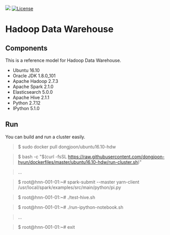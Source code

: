 [![](https://images.microbadger.com/badges/image/dongjoon/ubuntu16.10-hdw.svg)](https://microbadger.com/images/dongjoon/ubuntu16.10-hdw)
[![License](https://img.shields.io/badge/license-Apache%202-blue.svg)](LICENSE)

Hadoop Data Warehouse
====================

Components
----------
This is a reference model for Hadoop Data Warehouse.

* Ubuntu 16.10
* Oracle JDK 1.8.0_101
* Apache Hadoop 2.7.3
* Apache Spark 2.1.0
* Elasticsearch 5.0.0
* Apache Hive 2.1.1
* Python 2.7.12
* IPython 5.1.0

Run
---
You can build and run a cluster easily.

> $ sudo docker pull dongjoon/ubuntu16.10-hdw

> $ bash -c "$(curl -fsSL https://raw.githubusercontent.com/dongjoon-hyun/dockerfiles/master/ubuntu16.10-hdw/run-cluster.sh)"

> ...

> $ root@hnn-001-01:~# spark-submit --master yarn-client /usr/local/spark/examples/src/main/python/pi.py

> $ root@hnn-001-01:~# ./test-hive.sh

> $ root@hnn-001-01:~# ./run-ipython-notebook.sh

> ...

> $ root@hnn-001-01:~# exit
